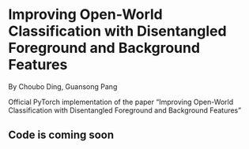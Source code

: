 # Improving Open-World Classification with Disentangled Foreground and Background Features
By Choubo Ding, Guansong Pang

Official PyTorch implementation of the paper “Improving Open-World Classification with Disentangled Foreground and Background Features”

## Code is coming soon
